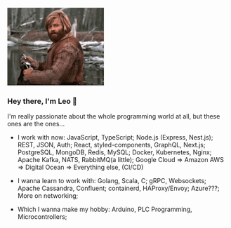 ![github profile gif](https://github.com/leawn/leawn/blob/main/hey.gif?raw=true)

### Hey there, I'm Leo 👋

I'm really passionate about the whole programming world at all, but these ones are the ones...

- I work with now:
    JavaScript, TypeScript;
    Node.js (Express, Nest.js);
    REST, JSON, Auth;
    React, styled-components, GraphQL, Next.js;
    PostgreSQL, MongoDB, Redis, MySQL;
    Docker, Kubernetes, Nginx;
    Apache Kafka, NATS, RabbitMQ(a little);
    Google Cloud => Amazon AWS => Digital Ocean => Everything else, (CI/CD)

- I wanna learn to work with:
    Golang, Scala, C;
    gRPC, Websockets;
    Apache Cassandra, Confluent;
    containerd, HAProxy/Envoy;
    Azure???;
    More on networking;

- Which I wanna make my hobby:
    Arduino, PLC Programming, Microcontrollers;

